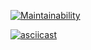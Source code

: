 [![Maintainability](https://api.codeclimate.com/v1/badges/f4d4a6f69836192ec1c8/maintainability)](https://codeclimate.com/github/Saigake/frontend-project-44/maintainability)

[![asciicast](https://asciinema.org/a/632922.svg)](https://asciinema.org/a/632922)
